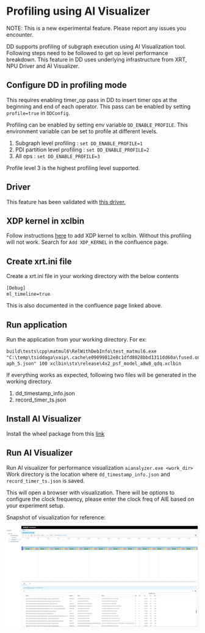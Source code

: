 # Profiling using AI Visualizer

NOTE: This is a new experimental feature. Please report any issues you encounter.

DD supports profiling of subgraph execution using AI Visualization tool.
Following steps need to be followed to get op level performance breakdown. This feature in DD uses underlying infrastructure from XRT, NPU Driver and AI Visualizer.

## Configure DD in profiling mode
This requires enabling timer_op pass in DD to insert timer ops at the beginning and end of each operator. This pass can be enabled by setting `profile=true` in `DDConfig`.

Profiling can be enabled by setting env variable `DD_ENABLE_PROFILE`. This environment variable can be set to profile at different levels.
1. Subgraph level profiling : `set DD_ENABLE_PROFILE=1`
2. PDI partition level profiling : `set DD_ENABLE_PROFILE=2`
3. All ops : `set DD_ENABLE_PROFILE=3`

Profile level 3 is the highest profiling level supported.


## Driver
This feature has been validated with [this driver.](https://xcoartifactory/ui/native/xrt-mcdm-prod-local/com/amd/mcdm/main/mcdm_stack_rel-run1250/)

## XDP kernel in xclbin
Follow instructions [here](https://confluence.xilinx.com/pages/viewpage.action?spaceKey=XSW&title=Layer-by-Layer+Visualization#LayerbyLayerVisualization-FlexMLStyleApplications:IPUTransactionFlow) to add XDP kernel to xclbin. Without this profiling will not work. Search for `Add XDP_KERNEL` in the confluence page.

## Create xrt.ini file
Create a xrt.ini file in your working directory with the below contents
```
[Debug]
ml_timeline=true
```

This is also documented in the confluence page linked above.

## Run application
Run the application from your working directory. For ex:
```
build\tests\cpp\matmul6\RelWithDebInfo\test_matmul6.exe "C:\temp\tsiddaga\vaip\.cache\e09099812e8c1dfd8028bbd1311dd60a\fused.onnx.subgr
aph_5.json" 100 xclbin\stx\release\4x2_psf_model_a8w8_qdq.xclbin
```

If everything works as expected, following two files will be generated in the working directory.
1. dd_timestamp_info.json
2. record_timer_ts.json

## Install AI Visualizer
Install the wheel package from this [link](https://xcoartifactory.xilinx.com/artifactory/api/pypi/dlanalyzer-wheel/2024.06/aianalyzer-2024.6+d202406121136.g3b1aaf-py3-none-any.whl)

## Run AI Visualizer
Run AI visualizer for performance visualization
`aianalyzer.exe <work_dir>`
Work directory is the location where `dd_timestamp_info.json` and `record_timer_ts.json` is saved.

This will open a browser with visualization. There will be options to configure the clock frequency, please enter the clock freq of AIE based on your experiment setup.

Snapshot of visualization for reference:

![AI Visualizer Snapshot](./ai_visualizer_snapshot.png)
